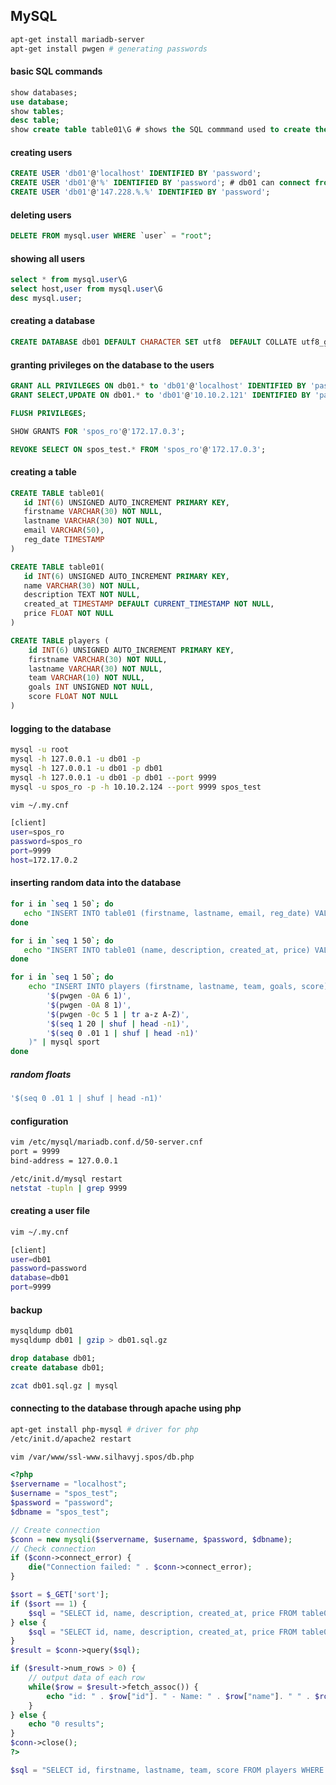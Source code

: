
  
## MySQL
```bash
apt-get install mariadb-server 
apt-get install pwgen # generating passwords
```
#### basic SQL commands
```sql
show databases;
use database;
show tables;
desc table;
show create table table01\G # shows the SQL commmand used to create the table
```
#### creating users
```sql
CREATE USER 'db01'@'localhost' IDENTIFIED BY 'password';
CREATE USER 'db01'@'%' IDENTIFIED BY 'password'; # db01 can connect from any ip
CREATE USER 'db01'@'147.228.%.%' IDENTIFIED BY 'password';
```
#### deleting users
```sql
DELETE FROM mysql.user WHERE `user` = "root";
```
#### showing all users
```sql
select * from mysql.user\G
select host,user from mysql.user\G
desc mysql.user;
```
#### creating a database
```sql
CREATE DATABASE db01 DEFAULT CHARACTER SET utf8  DEFAULT COLLATE utf8_general_ci;
```
#### granting privileges on the database to the users
```sql
GRANT ALL PRIVILEGES ON db01.* to 'db01'@'localhost' IDENTIFIED BY 'password';
GRANT SELECT,UPDATE ON db01.* to 'db01'@'10.10.2.121' IDENTIFIED BY 'password';
```
```sql
FLUSH PRIVILEGES;
```
```sql
SHOW GRANTS FOR 'spos_ro'@'172.17.0.3';
```
```sql
REVOKE SELECT ON spos_test.* FROM 'spos_ro'@'172.17.0.3';
```
#### creating a table
```sql
CREATE TABLE table01(
   id INT(6) UNSIGNED AUTO_INCREMENT PRIMARY KEY,
   firstname VARCHAR(30) NOT NULL,
   lastname VARCHAR(30) NOT NULL,
   email VARCHAR(50),
   reg_date TIMESTAMP
)
```
```sql
CREATE TABLE table01(
   id INT(6) UNSIGNED AUTO_INCREMENT PRIMARY KEY,
   name VARCHAR(30) NOT NULL,
   description TEXT NOT NULL,
   created_at TIMESTAMP DEFAULT CURRENT_TIMESTAMP NOT NULL,
   price FLOAT NOT NULL
)
```
```sql
CREATE TABLE players (
	id INT(6) UNSIGNED AUTO_INCREMENT PRIMARY KEY,
	firstname VARCHAR(30) NOT NULL,
	lastname VARCHAR(30) NOT NULL,
	team VARCHAR(10) NOT NULL,
	goals INT UNSIGNED NOT NULL,
	score FLOAT NOT NULL
)
```
#### logging to the database
```bash
mysql -u root
mysql -h 127.0.0.1 -u db01 -p
mysql -h 127.0.0.1 -u db01 -p db01
mysql -h 127.0.0.1 -u db01 -p db01 --port 9999
mysql -u spos_ro -p -h 10.10.2.124 --port 9999 spos_test
```
```bash
vim ~/.my.cnf
```
```bash
[client]
user=spos_ro
password=spos_ro
port=9999
host=172.17.0.2
```
#### inserting random data into the database
```bash
for i in `seq 1 50`; do 
   echo "INSERT INTO table01 (firstname, lastname, email, reg_date) VALUES ('$(pwgen 5 1)','$(pwgen 10 1)','$(pwgen 5 1)@spos-silhavyj.spos',now())" | mysql db01
done
```
```bash
for i in `seq 1 50`; do 
   echo "INSERT INTO table01 (name, description, created_at, price) VALUES ('$(pwgen 5 1)','$(pwgen 10 1)',now(),'$(seq 0 .01 1 | shuf | head -n1)')" | mysql spos_test
done
```
```bash
for i in `seq 1 50`; do
	echo "INSERT INTO players (firstname, lastname, team, goals, score) VALUES (
		'$(pwgen -0A 6 1)',
		'$(pwgen -0A 8 1)',
		'$(pwgen -0c 5 1 | tr a-z A-Z)',
		'$(seq 1 20 | shuf | head -n1)',
		'$(seq 0 .01 1 | shuf | head -n1)'
	)" | mysql sport
done
```
##### random floats
```bash
'$(seq 0 .01 1 | shuf | head -n1)'
```
#### configuration
```bash
vim /etc/mysql/mariadb.conf.d/50-server.cnf
port = 9999
bind-address = 127.0.0.1
```
```bash
/etc/init.d/mysql restart
netstat -tupln | grep 9999
```
#### creating a user file
```bash
vim ~/.my.cnf
```
```bash
[client]
user=db01
password=password
database=db01
port=9999
```
#### backup
```bash
mysqldump db01
mysqldump db01 | gzip > db01.sql.gz
```
```sql
drop database db01;
create database db01;
```
```bash
zcat db01.sql.gz | mysql
```
#### connecting to the database through apache using php
```bash
apt-get install php-mysql # driver for php
/etc/init.d/apache2 restart
```
```bash
vim /var/www/ssl-www.silhavyj.spos/db.php
```
```php
<?php
$servername = "localhost";
$username = "spos_test";
$password = "password";
$dbname = "spos_test";

// Create connection
$conn = new mysqli($servername, $username, $password, $dbname);
// Check connection
if ($conn->connect_error) {
    die("Connection failed: " . $conn->connect_error);
}

$sort = $_GET['sort'];
if ($sort == 1) {
    $sql = "SELECT id, name, description, created_at, price FROM table01 ORDER BY price";
} else {
    $sql = "SELECT id, name, description, created_at, price FROM table01";
}
$result = $conn->query($sql);

if ($result->num_rows > 0) {
    // output data of each row
    while($row = $result->fetch_assoc()) {
        echo "id: " . $row["id"]. " - Name: " . $row["name"]. " " . $row["description"]. " " . $row["created_at"] . " " . $row["price"]. "<br>";
    }
} else {
    echo "0 results";
}
$conn->close();
?>
```
```php
$sql = "SELECT id, firstname, lastname, team, score FROM players WHERE goals > 16 ORDER BY score DESC";
```
